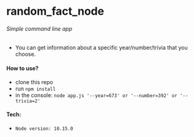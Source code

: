 # random_fact_node


###### Simple command line app

- You can get information about a specific year/number/trivia that you choose.

#### How to use?

- clone this repo
- run `npm install`
- in the console: `node app.js '--year=673' or '--number=392' or '--trivia=2' `


#### Tech:

- `Node version: 10.15.0`
